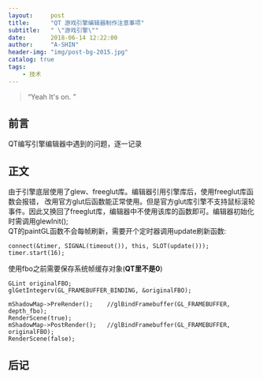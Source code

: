 ```yaml
---
layout:     post
title:      "QT 游戏引擎编辑器制作注意事项"
subtitle:   " \"游戏引擎\""
date:       2018-06-14 12:22:00
author:     "A-SHIN"
header-img: "img/post-bg-2015.jpg"
catalog: true
tags:
    - 技术
---
```


> “Yeah It's on. ”

## 前言
QT编写引擎编辑器中遇到的问题，逐一记录
## 正文  
由于引擎底层使用了glew、freeglut库。编辑器引用引擎库后，使用freeglut库函数会报错，
改用官方glut后函数能正常使用。但是官方glut库引擎不支持鼠标滚轮事件。因此又换回了freeglut库，编辑器中不使用该库的函数即可。编辑器初始化时需调用glewInit();  
QT的paintGL函数不会每帧刷新，需要开个定时器调用update刷新函数:
```
connect(&timer, SIGNAL(timeout()), this, SLOT(update()));
timer.start(16);
```
使用fbo之前需要保存系统帧缓存对象(**QT里不是0**)
```
GLint originalFBO;
glGetIntegerv(GL_FRAMEBUFFER_BINDING, &originalFBO);

mShadowMap->PreRender();	//glBindFramebuffer(GL_FRAMEBUFFER, depth_fbo);
RenderScene(true);
mShadowMap->PostRender();	//glBindFramebuffer(GL_FRAMEBUFFER, originalFBO);
RenderScene(false);
```


## 后记


